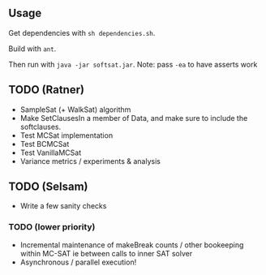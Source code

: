 ## Usage

Get dependencies with `sh dependencies.sh`.

Build with `ant`.

Then run with `java -jar softsat.jar`.
Note: pass `-ea` to have asserts work

## TODO (Ratner)
* SampleSat (+ WalkSat) algorithm
* Make SetClausesIn a member of Data, and make sure to include the softclauses.
* Test MCSat implementation
* Test BCMCSat
* Test VanillaMCSat
* Variance metrics / experiments & analysis

## TODO (Selsam)
* Write a few sanity checks

### TODO (lower priority)
* Incremental maintenance of makeBreak counts / other bookeeping within MC-SAT ie between calls to inner SAT solver
* Asynchronous / parallel execution!
